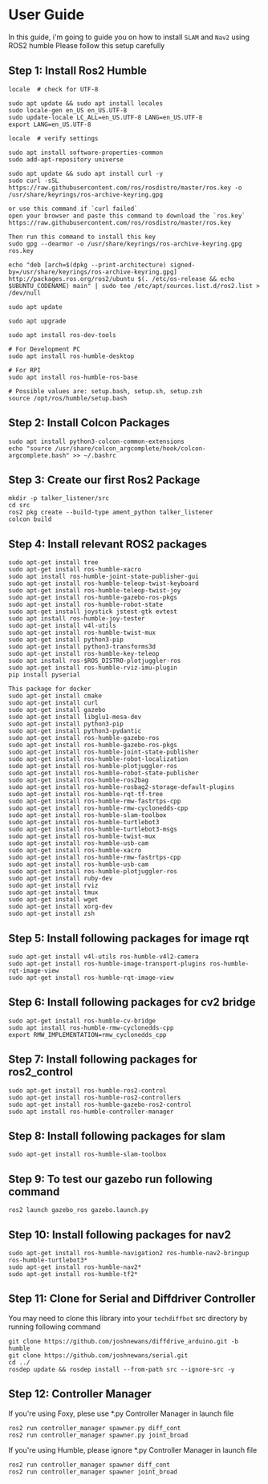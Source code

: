 # User Guide

In this guide, i'm going to guide you on how to install `SLAM` and `Nav2` using ROS2 humble
Please follow this setup carefully

## Step 1: Install Ros2 Humble 
```
locale  # check for UTF-8

sudo apt update && sudo apt install locales
sudo locale-gen en_US en_US.UTF-8
sudo update-locale LC_ALL=en_US.UTF-8 LANG=en_US.UTF-8
export LANG=en_US.UTF-8

locale  # verify settings

sudo apt install software-properties-common
sudo add-apt-repository universe

sudo apt update && sudo apt install curl -y
sudo curl -sSL https://raw.githubusercontent.com/ros/rosdistro/master/ros.key -o /usr/share/keyrings/ros-archive-keyring.gpg

or use this command if `curl failed`
open your browser and paste this command to download the `ros.key`
https://raw.githubusercontent.com/ros/rosdistro/master/ros.key

Then run this command to install this key
sudo gpg --dearmor -o /usr/share/keyrings/ros-archive-keyring.gpg ros.key

echo "deb [arch=$(dpkg --print-architecture) signed-by=/usr/share/keyrings/ros-archive-keyring.gpg] http://packages.ros.org/ros2/ubuntu $(. /etc/os-release && echo $UBUNTU_CODENAME) main" | sudo tee /etc/apt/sources.list.d/ros2.list > /dev/null

sudo apt update

sudo apt upgrade

sudo apt install ros-dev-tools

# For Development PC
sudo apt install ros-humble-desktop

# For RPI 
sudo apt install ros-humble-ros-base

# Possible values are: setup.bash, setup.sh, setup.zsh
source /opt/ros/humble/setup.bash
```

## Step 2: Install Colcon Packages
```
sudo apt install python3-colcon-common-extensions
echo "source /usr/share/colcon_argcomplete/hook/colcon-argcomplete.bash" >> ~/.bashrc
```

## Step 3: Create our first Ros2 Package
```
mkdir -p talker_listener/src
cd src
ros2 pkg create --build-type ament_python talker_listener
colcon build
```

## Step 4: Install relevant ROS2 packages 
```
sudo apt-get install tree
sudo apt-get install ros-humble-xacro
sudo apt install ros-humble-joint-state-publisher-gui
sudo apt-get install ros-humble-teleop-twist-keyboard
sudo apt-get install ros-humble-teleop-twist-joy
sudo apt-get install ros-humble-gazebo-ros-pkgs 
sudo apt-get install ros-humble-robot-state
sudo apt-get install joystick jstest-gtk evtest
sudo apt install ros-humble-joy-tester
sudo apt-get install v4l-utils
sudo apt-get install ros-humble-twist-mux
sudo apt-get install python3-pip
sudo apt-get install python3-transforms3d
sudo apt-get install ros-humble-key-teleop
sudo apt install ros-$ROS_DISTRO-plotjuggler-ros
sudo apt-get install ros-humble-rviz-imu-plugin
pip install pyserial

This package for docker
sudo apt-get install cmake
sudo apt-get install curl
sudo apt-get install gazebo 
sudo apt-get install libglu1-mesa-dev
sudo apt-get install python3-pip
sudo apt-get install python3-pydantic
sudo apt-get install ros-humble-gazebo-ros
sudo apt-get install ros-humble-gazebo-ros-pkgs
sudo apt-get install ros-humble-joint-state-publisher
sudo apt-get install ros-humble-robot-localization
sudo apt-get install ros-humble-plotjuggler-ros
sudo apt-get install ros-humble-robot-state-publisher
sudo apt-get install ros-humble-ros2bag
sudo apt-get install ros-humble-rosbag2-storage-default-plugins
sudo apt-get install ros-humble-rqt-tf-tree
sudo apt-get install ros-humble-rmw-fastrtps-cpp 
sudo apt-get install ros-humble-rmw-cyclonedds-cpp 
sudo apt-get install ros-humble-slam-toolbox 
sudo apt-get install ros-humble-turtlebot3 
sudo apt-get install ros-humble-turtlebot3-msgs 
sudo apt-get install ros-humble-twist-mux 
sudo apt-get install ros-humble-usb-cam 
sudo apt-get install ros-humble-xacro
sudo apt-get install ros-humble-rmw-fastrtps-cpp
sudo apt-get install ros-humble-usb-cam
sudo apt-get install ros-humble-plotjuggler-ros
sudo apt-get install ruby-dev 
sudo apt-get install rviz 
sudo apt-get install tmux 
sudo apt-get install wget 
sudo apt-get install xorg-dev 
sudo apt-get install zsh
```

## Step 5: Install following packages for image rqt
```
sudo apt-get install v4l-utils ros-humble-v4l2-camera
sudo apt-get install ros-humble-image-transport-plugins ros-humble-rqt-image-view
sudo apt-get install ros-humble-rqt-image-view
```

## Step 6: Install following packages for cv2 bridge
```
sudo apt-get install ros-humble-cv-bridge
sudo apt install ros-humble-rmw-cyclonedds-cpp
export RMW_IMPLEMENTATION=rmw_cyclonedds_cpp
```

## Step 7: Install following packages for ros2_control
```
sudo apt-get install ros-humble-ros2-control
sudo apt-get install ros-humble-ros2-controllers
sudo apt-get install ros-humble-gazebo-ros2-control
sudo apt install ros-humble-controller-manager
```

## Step 8: Install following packages for slam 
```
sudo apt-get install ros-humble-slam-toolbox
```

## Step 9: To test our gazebo run following command
```
ros2 launch gazebo_ros gazebo.launch.py
```

## Step 10: Install following packages for nav2
```
sudo apt-get install ros-humble-navigation2 ros-humble-nav2-bringup ros-humble-turtlebot3*
sudo apt-get install ros-humble-nav2*
sudo apt-get install ros-humble-tf2*
```

## Step 11: Clone for Serial and Diffdriver Controller
You may need to clone this library into your `techdiffbot` src directory by running following command
```
git clone https://github.com/joshnewans/diffdrive_arduino.git -b humble
git clone https://github.com/joshnewans/serial.git
cd ../
rosdep update && rosdep install --from-path src --ignore-src -y
```

## Step 12: Controller Manager
If you're using Foxy, plese use *.py Controller Manager in launch file
```
ros2 run controller_manager spawner.py diff_cont
ros2 run controller_manager spawner.py joint_broad
```

If you're using Humble, please ignore *.py Controller Manager in launch file
```
ros2 run controller_manager spawner diff_cont
ros2 run controller_manager spawner joint_broad
```




